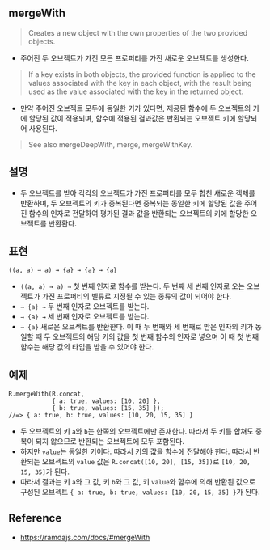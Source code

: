 ## mergeWith
> Creates a new object with the own properties of the two provided objects. 
- 주어진 두 오브젝트가 가진 모든 프로퍼티를 가진 새로운 오브젝트를 생성한다.
> If a key exists in both objects, the provided function is applied to the values associated with the key in each object, with the result being used as the value associated with the key in the returned object.
- 만약 주어진 오브젝트 모두에 동일한 키가 있다면, 제공된 함수에 두 오브젝트의 키에 할당된 값이 적용되며, 함수에 적용된 결과값은 반횐되는 오브젝트 키에 할당되어 사용된다.

> See also mergeDeepWith, merge, mergeWithKey.

## 설명
- 두 오브젝트를 받아 각각의 오브젝트가 가진 프로퍼티를 모두 합친 새로운 객체를 반환하며, 두 오브젝트의 키가 중복된다면 중복되는 동일한 키에 할당된 값을 주어진 함수의 인자로 전달하여 평가된 결과 값을 반환되는 오브젝트의 키에 할당한 오브젝트를 반환환다.

## 표현
```
((a, a) → a) → {a} → {a} → {a}
```
- `((a, a) → a) →` 첫 번째 인자로 함수를 받는다. 두 번째 세 번째 인자로 오는 오브젝트가 가진 프로퍼티의 벨류로 지정될 수 있는 종류의 값이 되어야 한다.
- `→ {a} →` 두 번째 인자로 오브젝트를 받는다.
- `→ {a} →` 세 번째 인자로 오브젝트를 받는다.
- `→ {a}` 새로운 오브젝트를 반환한다. 이 때 두 번째와 세 번째로 받은 인자의 키가 동일할 때 두 오브젝트의 해당 키의 값을 첫 번째 함수의 인자로 넣으며 이 때 첫 번째 함수는 해당 값의 타입을 받을 수 있어야 한다.


## 예제
```
R.mergeWith(R.concat,
            { a: true, values: [10, 20] },
            { b: true, values: [15, 35] });
//=> { a: true, b: true, values: [10, 20, 15, 35] }
```
- 두 오브젝트의 키 `a`와 `b`는 한쪽의 오브젝트에만 존재한다. 따라서 두 키를 합쳐도 중복이 되지 않으므로 반환되는 오브젝트에 모두 포함된다.
- 하지만 `value`는 동일한 키이다. 따라서 키의 값을 함수에 전달해야 한다. 따라서 반환되는 오브젝트의 `value` 값은 `R.concat([10, 20], [15, 35])`로 `[10, 20, 15, 35]`가 된다.
- 따라서 결과는 키 `a`와 그 값, 키 `b`와 그 값, 키 `value`와 함수에 의해 반환된 값으로 구성된 오브젝트 `{ a: true, b: true, values: [10, 20, 15, 35] }`가 된다.

## Reference
- https://ramdajs.com/docs/#mergeWith
